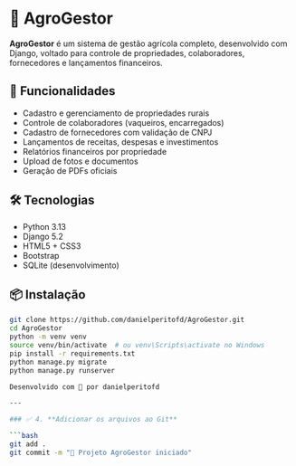 # 🌾 AgroGestor

**AgroGestor** é um sistema de gestão agrícola completo, desenvolvido com Django, voltado para controle de propriedades, colaboradores, fornecedores e lançamentos financeiros.

## 🚜 Funcionalidades

- Cadastro e gerenciamento de propriedades rurais
- Controle de colaboradores (vaqueiros, encarregados)
- Cadastro de fornecedores com validação de CNPJ
- Lançamentos de receitas, despesas e investimentos
- Relatórios financeiros por propriedade
- Upload de fotos e documentos
- Geração de PDFs oficiais

## 🛠️ Tecnologias

- Python 3.13
- Django 5.2
- HTML5 + CSS3
- Bootstrap
- SQLite (desenvolvimento)

## 📦 Instalação

```bash
git clone https://github.com/danielperitofd/AgroGestor.git
cd AgroGestor
python -m venv venv
source venv/bin/activate  # ou venv\Scripts\activate no Windows
pip install -r requirements.txt
python manage.py migrate
python manage.py runserver

Desenvolvido com 💚 por danielperitofd

---

### ✅ 4. **Adicionar os arquivos ao Git**

```bash
git add .
git commit -m "🚀 Projeto AgroGestor iniciado"
